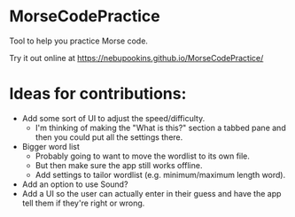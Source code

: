# MorseCodePractice
Tool to help you practice Morse code.

Try it out online at https://nebupookins.github.io/MorseCodePractice/

# Ideas for contributions:

* Add some sort of UI to adjust the speed/difficulty.
	* I'm thinking of making the "What is this?" section a tabbed pane and then you could put all the settings there.
* Bigger word list
	* Probably going to want to move the wordlist to its own file.
	* But then make sure the app still works offline.
	* Add settings to tailor wordlist (e.g. minimum/maximum length word).
* Add an option to use Sound?
* Add a UI so the user can actually enter in their guess and have the app tell them if they're right or wrong.